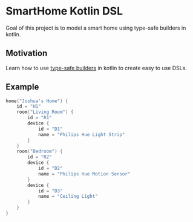 SmartHome Kotlin DSL
===
Goal of this project is to model a smart home using type-safe builders in kotlin.

Motivation
---
Learn how to use [type-safe builders](https://kotlinlang.org/docs/reference/type-safe-builders.html) in kotlin to create easy to use DSLs.

Example
---

```kotlin
home("Joshua's Home") {
    id = "H1"
    room("Living Room") {
        id = "R1"
        device {
            id = "D1"
            name = "Philips Hue Light Strip"
        }
    }
    room("Bedroom") {
        id = "R2"
        device {
            id = "D2"
            name = "Philips Hue Motion Sensor"
        }
        device {
            id = "D3"
            name = "Ceiling Light"
        }
    }
}
```
